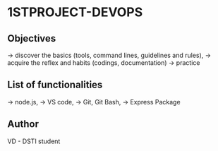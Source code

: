 <h1>1STPROJECT-DEVOPS</h1>

<h2>Objectives</h2>
-> discover the basics (tools, command lines, guidelines and rules),
-> acquire the reflex and habits (codings, documentation)
-> practice

<h2>List of functionalities</h2>
-> node.js,
-> VS code,
-> Git, Git Bash,
-> Express Package

<h2>Author</h2>
VD - DSTI student 

